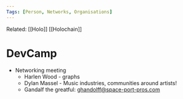 ```yaml
---
Tags: [Person, Networks, Organisations]
---
```

Related: [[Holo]] [[Holochain]]
# DevCamp
- Networking meeting
    - Harlen Wood - graphs
    - Dylan Massel - Music industries, communities around artists!
    - Gandalf the greatful: ghandolff@space-port-pros.com
